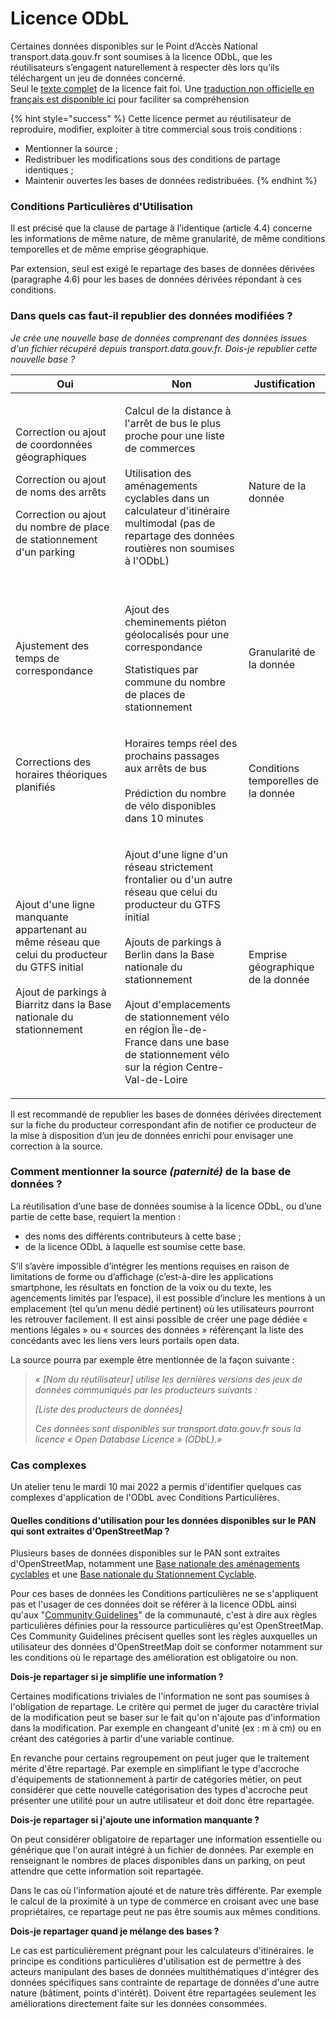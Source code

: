 # Licence ODbL

Certaines données disponibles sur le Point d’Accès National transport.data.gouv.fr sont soumises à la licence ODbL, que les réutilisateurs s’engagent naturellement à respecter dès lors qu’ils téléchargent un jeu de données concerné. \
Seul le [texte complet](https://spdx.org/licenses/ODbL-1.0.html#licenseText) de la licence fait foi. Une [traduction non officielle en français est disponible ici](https://vvlibri.org/fr/licence/odbl-10/legalcode/unofficial) pour faciliter sa compréhension

{% hint style="success" %}
Cette licence permet au réutilisateur de reproduire, modifier, exploiter à titre commercial sous trois conditions :

* Mentionner la source ;&#x20;
* Redistribuer les modifications sous des conditions de partage identiques ;
* Maintenir ouvertes les bases de données redistribuées.
{% endhint %}

### Conditions Particulières d'Utilisation

Il est précisé que la clause de partage à l’identique (article 4.4) concerne les informations de même nature, de même granularité, de même conditions temporelles et de même emprise géographique.

Par extension, seul est exigé le repartage des bases de données dérivées (paragraphe 4.6) pour les bases de données dérivées répondant à ces conditions.

### Dans quels cas faut-il republier des données modifiées ?

_Je crée une nouvelle base de données comprenant des données issues d'un fichier récupéré depuis transport.data.gouv.fr. Dois-je republier cette nouvelle base ?_

| **Oui**                                                                                                                                                                                       | **Non**                                                                                                                                                                                                                                                                                                                                             | **Justification**                   |
| --------------------------------------------------------------------------------------------------------------------------------------------------------------------------------------------- | --------------------------------------------------------------------------------------------------------------------------------------------------------------------------------------------------------------------------------------------------------------------------------------------------------------------------------------------------- | ----------------------------------- |
| <p>Correction ou ajout de coordonnées géographiques</p><p></p><p>Correction ou ajout de noms des arrêts</p><p></p><p>Correction ou ajout du nombre de place de stationnement d'un parking</p> | <p>Calcul de la distance à l'arrêt de bus le plus proche pour une liste de commerces<br><br>Utilisation des aménagements cyclables dans un calculateur d'itinéraire multimodal (pas de repartage des données routières non soumises à l'ODbL)<br><br></p>                                                                                           | Nature de la donnée                 |
| <p>Ajustement des temps de correspondance<br></p>                                                                                                                                             | <p>Ajout des cheminements piéton géolocalisés pour une correspondance<br></p><p>Statistiques par commune du nombre de places de stationnement</p>                                                                                                                                                                                                   | Granularité de la donnée            |
| <p>Corrections des horaires théoriques planifiés<br><br></p>                                                                                                                                  | <p>Horaires temps réel des prochains passages aux arrêts de bus<br><br>Prédiction du nombre de vélo disponibles dans 10 minutes</p>                                                                                                                                                                                                                 | Conditions temporelles de la donnée |
| <p>Ajout d'une ligne manquante appartenant au même réseau que celui du producteur du GTFS initial<br><br>Ajout de parkings à Biarritz dans la Base nationale du stationnement </p>            | <p>Ajout d'une ligne d'un réseau strictement frontalier ou d'un autre réseau que celui du producteur du GTFS initial<br><br>Ajouts de parkings à Berlin dans la Base nationale du stationnement<br><br>Ajout d'emplacements de stationnement vélo en région Île-de-France dans une base de stationnement vélo sur la région Centre-Val-de-Loire</p> | Emprise géographique de la donnée   |

Il est recommandé de republier les bases de données dérivées directement sur la fiche du producteur correspondant afin de notifier ce producteur de la mise à disposition d’un jeu de données enrichi pour envisager une correction à la source.

### Comment mentionner la source _(paternité)_ de la base de données ?

La réutilisation d’une base de données soumise à la licence ODbL, ou d’une partie de cette base, requiert la mention :

* des noms des différents contributeurs à cette base ;
* de la licence ODbL à laquelle est soumise cette base.

S’il s’avère impossible d’intégrer les mentions requises en raison de limitations de forme ou d’affichage (c’est-à-dire les applications smartphone, les résultats en fonction de la voix ou du texte, les agencements limités par l’espace), il est possible d’inclure les mentions à un emplacement (tel qu’un menu dédié pertinent) où les utilisateurs pourront les retrouver facilement. Il est ainsi possible de créer une page dédiée « mentions légales » ou « sources des données » référençant la liste des concédants avec les liens vers leurs portails open data.

La source pourra par exemple être mentionnée de la façon suivante :

> _« \[Nom du réutilisateur] utilise les dernières versions des jeux de données communiqués par les producteurs suivants :_
>
> _\[Liste des producteurs de données]_
>
> _Ces données sont disponibles sur transport.data.gouv.fr sous la licence « Open Database Licence » (ODbL).»_

### Cas complexes

Un atelier tenu le mardi 10 mai 2022 a permis d'identifier quelques cas complexes d'application de l'ODbL avec Conditions Particulières.

#### Quelles conditions d'utilisation pour les données disponibles sur le PAN qui sont extraites d'OpenStreetMap ?

Plusieurs bases de données disponibles sur le PAN sont extraites d'OpenStreetMap, notamment une [Base nationale des aménagements cyclables](https://transport.data.gouv.fr/datasets/amenagements-cyclables-france-metropolitaine/) et une [Base nationale du Stationnement Cyclable](https://transport.data.gouv.fr/datasets/stationnements-cyclables-issus-dopenstreetmap/).&#x20;

Pour ces bases de données les Conditions particulières ne se s'appliquent pas et l'usager de ces données doit se référer à la licence ODbL ainsi qu'aux "[Community Guidelines](https://wiki.osmfoundation.org/wiki/Licence/Community\_Guidelines)" de la communauté, c'est à dire aux règles particulières définies pour la ressource particulières qu'est OpenStreetMap. Ces Community Guidelines précisent quelles sont les règles auxquelles un utilisateur des données d'OpenStreetMap doit se conformer notamment sur les conditions où le repartage des amélioration est obligatoire ou non.

**Dois-je repartager si je simplifie une information ?**

Certaines modifications triviales de l'information ne sont pas soumises à l'obligation de repartage. Le critère qui permet de juger du caractère trivial de la modification peut se baser sur le fait qu'on n'ajoute pas d'information dans la modification. Par exemple en changeant d'unité (ex : m à cm) ou en créant des catégories à partir d'une variable continue.

En revanche pour certains regroupement on peut juger que le traitement mérite d'être repartagé. Par exemple en simplifiant le type d'accroche d'équipements de stationnement à partir de catégories métier, on peut considérer que cette nouvelle catégorisation des types d'accroche peut présenter une utilité pour un autre utilisateur et doit donc être repartagée.

&#x20;

**Dois-je repartager si j'ajoute une information manquante ?**

On peut considérer obligatoire de repartager une information essentielle ou générique que l'on aurait intégré à un fichier de données. Par exemple en renseignant le nombres de places disponibles dans un parking, on peut attendre que cette information soit repartagée.&#x20;

Dans le cas où l'information ajouté et de nature très différente. Par exemple le calcul de la proximité à un type de commerce en croisant avec une base propriétaires, ce repartage peut ne pas être soumis aux mêmes conditions. &#x20;



**Dois-je repartager quand je mélange des bases ?**

Le cas est particulièrement prégnant pour les calculateurs d'itinéraires. le principe es conditions particulières d'utilisation est de permettre à des acteurs manipulant des bases de données multithématiques d'intégrer des données spécifiques sans contrainte de repartage de données d'une autre nature (bâtiment, points d'intérêt). Doivent être repartagées seulement les améliorations directement faite sur les données consommées.



